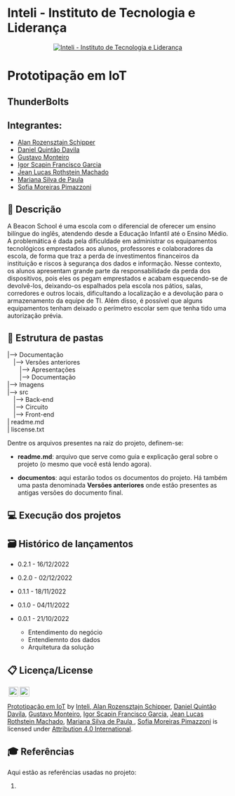 # Inteli - Instituto de Tecnologia e Liderança 

<p align="center">
<a href= "https://www.inteli.edu.br/"><img src="https://www.inteli.edu.br/wp-content/uploads/2021/08/20172028/marca_1-2.png" alt="Inteli - Instituto de Tecnologia e Liderança" border="0"></a>
</p>

# Prototipação em IoT

## ThunderBolts

## Integrantes: 
- <a href="https://github.com/MrSchipRozen">Alan Rozensztajn Schipper</a>
- <a href="https://github.com/danielquintaos">Daniel Quintão Davila</a> 
- <a href="https://github.com/GustMont">Gustavo Monteiro</a>
- <a href="https://github.com/IgorSFG">Igor Scapin Francisco Garcia</a>
- <a href="https://github.com/jeanroths">Jean Lucas Rothstein Machado</a>
- <a href="https://github.com/mariana2903">Mariana Silva de Paula </a> 
- <a href="https://github.com/sofipimazzoni">Sofia Moreiras Pimazzoni</a> 

## 📝 Descrição
A Beacon School é uma escola com o diferencial de oferecer um ensino bilíngue do inglês, atendendo desde a Educação Infantil até o Ensino Médio. A problemática é dada pela dificuldade em administrar os equipamentos tecnológicos emprestados aos alunos, professores e colaboradores da escola, de forma que traz a perda de investimentos financeiros da instituição e riscos à segurança dos dados e informação. Nesse contexto, os alunos apresentam grande parte da responsabilidade da perda dos dispositivos, pois eles os pegam emprestados e acabam esquecendo-se de devolvê-los, deixando-os espalhados pela escola nos pátios, salas, corredores e outros locais, dificultando a localização e a devolução para o armazenamento da equipe de TI. Além disso, é possível que alguns equipamentos tenham deixado o perímetro escolar sem que tenha tido uma autorização prévia.



## 📁 Estrutura de pastas


|--> Documentação<br>
  &emsp;|--> Versões anteriores<br>
    &emsp;&emsp;|--> Apresentações<br>
    &emsp;&emsp;|--> Documentação<br>
|--> Imagens<br>
|--> src<br>
  &emsp;|--> Back-end<br>
  &emsp;|--> Circuito<br>
  &emsp;|--> Front-end<br>
| readme.md<br>
| liscense.txt<br>



Dentre os arquivos presentes na raiz do projeto, definem-se:

- <b>readme.md</b>: arquivo que serve como guia e explicação geral sobre o projeto (o mesmo que você está lendo agora).

- <b>documentos</b>: aqui estarão todos os documentos do projeto. Há também uma pasta denominada <b>Versões anteriores</b> onde estão presentes as antigas versões do documento final.


## 💻 Execução dos projetos



## 🗃 Histórico de lançamentos

* 0.2.1 - 16/12/2022 
 
    
* 0.2.0 - 02/12/2022 


* 0.1.1 - 18/11/2022 


* 0.1.0 - 04/11/2022
   

* 0.0.1 - 21/10/2022
    * Entendimento do negócio
    * Entendiemnto dos dados
    * Arquitetura da solução



## 📋 Licença/License

<img style="height:22px!important;margin-left:3px;vertical-align:text-bottom;" src="https://mirrors.creativecommons.org/presskit/icons/cc.svg?ref=chooser-v1"><img style="height:22px!important;margin-left:3px;vertical-align:text-bottom;" src="https://mirrors.creativecommons.org/presskit/icons/by.svg?ref=chooser-v1"><p xmlns:cc="http://creativecommons.org/ns#" xmlns:dct="http://purl.org/dc/terms/"><a property="dct:title" rel="cc:attributionURL" href="https://github.com/Spidus/Teste_Final_1">Prototipação em IoT</a> by <a rel="cc:attributionURL dct:creator" property="cc:attributionName" href="https://www.yggbrasil.com.br/vr">Inteli, <a href="https://github.com/MrSchipRozen">Alan Rozensztajn Schipper</a>, <a href="https://github.com/danielquintaos">Daniel Quintão Davila</a>, <a href="https://github.com/GustMont">Gustavo Monteiro</a>, <a href="https://github.com/IgorSFG">Igor Scapin Francisco Garcia</a>, <a href="https://github.com/jeanroths">Jean Lucas Rothstein Machado</a>, <a href="https://github.com/mariana2903">Mariana Silva de Paula </a>, <a href="https://github.com/sofipimazzoni">Sofia Moreiras Pimazzoni</a> </a> is licensed under <a href="http://creativecommons.org/licenses/by/4.0/?ref=chooser-v1" target="_blank" rel="license noopener noreferrer" style="display:inline-block;">Attribution 4.0 International</a>.</p>

## 🎓 Referências

Aqui estão as referências usadas no projeto:

1. 
